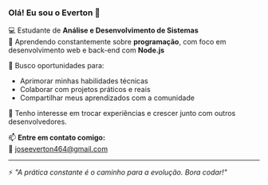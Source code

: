 ### Olá! Eu sou o Everton 👋

💻 Estudante de **Análise e Desenvolvimento de Sistemas**  
🌱 Aprendendo constantemente sobre **programação**, com foco em desenvolvimento web e back-end com **Node.js**

🚀 Busco oportunidades para:
- Aprimorar minhas habilidades técnicas
- Colaborar com projetos práticos e reais
- Compartilhar meus aprendizados com a comunidade

💬 Tenho interesse em trocar experiências e crescer junto com outros desenvolvedores.

📫 **Entre em contato comigo:**  
📧 joseeverton464@gmail.com  

---

⚡ *"A prática constante é o caminho para a evolução. Bora codar!"*
